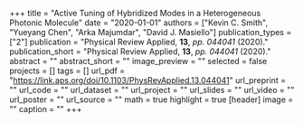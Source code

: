 +++
title = "Active Tuning of Hybridized Modes in a Heterogeneous Photonic Molecule"
date = "2020-01-01"
authors = ["Kevin C. Smith", "Yueyang Chen", "Arka Majumdar", "David J. Masiello"]
publication_types = ["2"]
publication = "Physical Review Applied, **13**, _pp. 044041_ (2020)."
publication_short = "Physical Review Applied, **13**, _pp. 044041_ (2020)."
abstract = ""
abstract_short = ""
image_preview = ""
selected = false
projects = []
tags = []
url_pdf = "https://link.aps.org/doi/10.1103/PhysRevApplied.13.044041"
url_preprint = ""
url_code = ""
url_dataset = ""
url_project = ""
url_slides = ""
url_video = ""
url_poster = ""
url_source = ""
math = true
highlight = true
[header]
image = ""
caption = ""
+++
